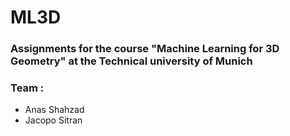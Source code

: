 # ML3D
### Assignments for the course "Machine Learning for 3D Geometry" at the Technical university of Munich
### Team : 

 * Anas Shahzad
 * Jacopo Sitran 
